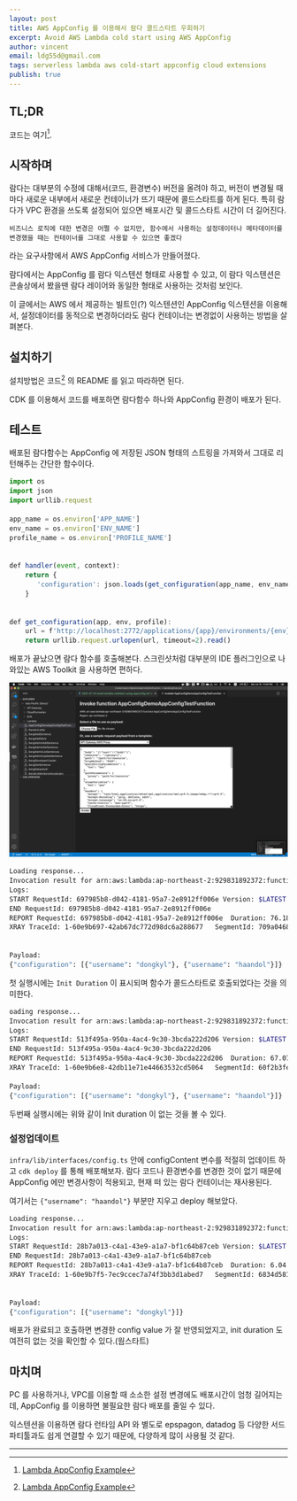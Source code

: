 ```yaml
---
layout: post
title: AWS AppConfig 를 이용해서 람다 콜드스타트 우회하기
excerpt: Avoid AWS Lambda cold start using AWS AppConfig
author: vincent
email: ldg55d@gmail.com
tags: serverless lambda aws cold-start appconfig cloud extensions
publish: true
---
```


## TL;DR

코드는 여기[^1].

## 시작하며

람다는 대부분의 수정에 대해서(코드, 환경변수) 버전을 올려야 하고, 
버전이 변경될 때마다 새로운 내부에서 새로운 컨테이너가 뜨기 때문에 콜드스타트를 하게 된다.
특히 람다가 VPC 환경을 쓰도록 설정되어 있으면 배포시간 및 콜드스타트 시간이 더 길어진다.

`비즈니스 로직에 대한 변경은 어쩔 수 없지만, 함수에서 사용하는 설정데이터나 메타데이터를 변경했을 때는 컨테이너를 그대로 사용할 수 있으면 좋겠다`

라는 요구사항에서 AWS AppConfig 서비스가 만들어졌다.

람다에서는 AppConfig 를 람다 익스텐션 형태로 사용할 수 있고, 
이 람다 익스텐션은 콘솔상에서 봤을땐 람다 레이어와 동일한 형태로 사용하는 것처럼 보인다.

이 글에서는 AWS 에서 제공하는 빌트인(?) 익스텐션인 AppConfig 익스텐션을 이용해서, 
설정데이터를 동적으로 변경하더라도 람다 컨테이너는 변경없이 사용하는 방법을 살펴본다.

## 설치하기

설치방법은 코드[^1] 의 README 를 읽고 따라하면 된다.

CDK 를 이용해서 코드를 배포하면 람다함수 하나와 AppConfig 환경이 배포가 된다.

## 테스트

배포된 람다함수는 AppConfig 에 저장된 JSON 형태의 스트링을 가져와서 그대로 리턴해주는 간단한 함수이다.

```typescript
import os
import json
import urllib.request

app_name = os.environ['APP_NAME']
env_name = os.environ['ENV_NAME']
profile_name = os.environ['PROFILE_NAME']


def handler(event, context):
    return {
       'configuration': json.loads(get_configuration(app_name, env_name, profile_name))
    }


def get_configuration(app, env, profile):
    url = f'http://localhost:2772/applications/{app}/environments/{env}/configurations/{profile}'
    return urllib.request.urlopen(url, timeout=2).read()
```

배포가 끝났으면 람다 함수를 호출해본다. 스크린샷처럼 대부분의 IDE 플러그인으로 나와있는 AWS Toolkit 을 사용하면 편하다.

<img src="/assets/img/2021/0710/invoke lambda.png" />

```bash
Loading response...
Invocation result for arn:aws:lambda:ap-northeast-2:929831892372:function:AppConfigDemoAppConfigTestFunction
Logs:
START RequestId: 697985b8-d042-4181-95a7-2e8912ff006e Version: $LATEST
END RequestId: 697985b8-d042-4181-95a7-2e8912ff006e
REPORT RequestId: 697985b8-d042-4181-95a7-2e8912ff006e	Duration: 76.18 ms	Billed Duration: 77 ms	Memory Size: 128 MB	Max Memory Used: 75 MB	Init Duration: 249.81 ms	
XRAY TraceId: 1-60e9b697-42ab67dc772d98dc6a288677	SegmentId: 709a046878a0a112	Sampled: true	


Payload:
{"configuration": [{"username": "dongkyl"}, {"username": "haandol"}]}
```

첫 실행시에는 `Init Duration` 이 표시되며 함수가 콜드스타트로 호출되었다는 것을 의미한다.

```bash
oading response...
Invocation result for arn:aws:lambda:ap-northeast-2:929831892372:function:AppConfigDemoAppConfigTestFunction
Logs:
START RequestId: 513f495a-950a-4ac4-9c30-3bcda222d206 Version: $LATEST
END RequestId: 513f495a-950a-4ac4-9c30-3bcda222d206
REPORT RequestId: 513f495a-950a-4ac4-9c30-3bcda222d206	Duration: 67.07 ms	Billed Duration: 68 ms	Memory Size: 128 MB	Max Memory Used: 79 MB	
XRAY TraceId: 1-60e9b6e8-42db11e71e44663532cd5064	SegmentId: 60f2b3fe75cafee1	Sampled: true	

Payload:
{"configuration": [{"username": "dongkyl"}, {"username": "haandol"}]}
```

두번째 실행시에는 위와 같이 Init duration 이 없는 것을 볼 수 있다.

### 설정업데이트

`infra/lib/interfaces/config.ts` 안에 configContent 변수를 적절히 업데이트 하고 `cdk deploy` 를 통해 배포해보자.
람다 코드나 환경변수를 변경한 것이 없기 때문에 AppConfig 에만 변경사항이 적용되고, 현재 떠 있는 람다 컨테이너는 재사용된다.

여기서는 `{"username": "haandol"}` 부분만 지우고 deploy 해보았다.

```bash
Loading response...
Invocation result for arn:aws:lambda:ap-northeast-2:929831892372:function:AppConfigDemoAppConfigTestFunction
Logs:
START RequestId: 28b7a013-c4a1-43e9-a1a7-bf1c64b87ceb Version: $LATEST
END RequestId: 28b7a013-c4a1-43e9-a1a7-bf1c64b87ceb
REPORT RequestId: 28b7a013-c4a1-43e9-a1a7-bf1c64b87ceb	Duration: 6.04 ms	Billed Duration: 7 ms	Memory Size: 128 MB	Max Memory Used: 79 MB	
XRAY TraceId: 1-60e9b7f5-7ec9ccec7a74f3bb3d1abed7	SegmentId: 6834d581170e357f	Sampled: true	


Payload:
{"configuration": [{"username": "dongkyl"}]}
```

배포가 완료되고 호출하면 변경한 config value 가 잘 반영되었지고, init duration 도 여전히 없는 것을 확인할 수 있다.(웜스타트)


## 마치며

PC 를 사용하거나, VPC를 이용할 때 소소한 설정 변경에도 배포시간이 엄청 길어지는데,
AppConfig 를 이용하면 불필요한 람다 배포를 줄일 수 있다.

익스텐션을 이용하면 람다 런타임 API 와 별도로 epspagon, datadog 등 다양한 서드파티툴과도 쉽게 연결할 수 있기 때문에,
다양하게 많이 사용될 것 같다.

----

[^1]: [Lambda AppConfig Example](https://github.com/haandol/lambda-appconfig-example)